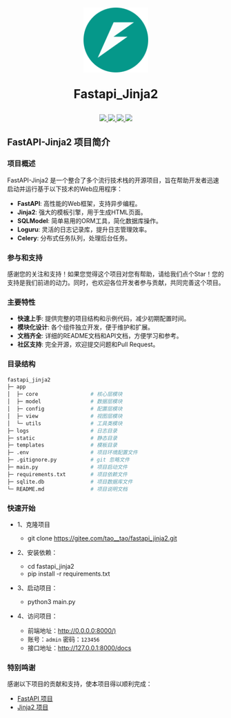 <div align="center">
   <p align="center">
      <img src="./static/favicon.png" height="150" alt="logo"/>
   </p>
      <h1 align="center" style="margin: 30px 0 30px; font-weight: bold;">Fastapi_Jinja2</h1>

   <p align="center">
      <a href="https://gitee.com/tao__tao/fastapi_jinja2.git">
         <img src="https://gitee.com/tao__tao/fastapi_jinja2/badge/star.svg?theme=dark">
      </a>
      <a href="https://github.com/1014TaoTao/fastapi_jinja2.git">
         <img src="https://img.shields.io/github/stars/1014TaoTao/fastapi_jinja2?style=social">
      </a>
      <a href="https://gitee.com/tao__tao/fastapi_jinja2/blob/master/LICENSE">
         <img src="https://img.shields.io/badge/License-MIT-orange">
      </a>
      <img src="https://img.shields.io/badge/Python-≥3.10-blue">
   </p>
</div>

## FastAPI-Jinja2 项目简介

### 项目概述

FastAPI-Jinja2 是一个整合了多个流行技术栈的开源项目，旨在帮助开发者迅速启动并运行基于以下技术的Web应用程序：

- **FastAPI**: 高性能的Web框架，支持异步编程。
- **Jinja2**: 强大的模板引擎，用于生成HTML页面。
- **SQLModel**: 简单易用的ORM工具，简化数据库操作。
- **Loguru**: 灵活的日志记录库，提升日志管理效率。
- **Celery**: 分布式任务队列，处理后台任务。

### 参与和支持

感谢您的关注和支持！如果您觉得这个项目对您有帮助，请给我们点个Star！您的支持是我们前进的动力。同时，也欢迎各位开发者参与贡献，共同完善这个项目。

### 主要特性

- **快速上手**: 提供完整的项目结构和示例代码，减少初期配置时间。
- **模块化设计**: 各个组件独立开发，便于维护和扩展。
- **文档齐全**: 详细的README文档和API文档，方便学习和参考。
- **社区支持**: 完全开源，欢迎提交问题和Pull Request。

### 目录结构

```sh
fastapi_jinja2
├─ app
│  ├─ core                 # 核心层模块
│  ├─ model                # 数据层模块
│  ├─ config               # 配置层模块
│  ├─ view                 # 视图层模块
│  └─ utils                # 工具类模块
├─ logs                    # 日志目录
├─ static                  # 静态目录
├─ templates               # 模板目录
├─ .env                    # 项目环境配置文件
├─ .gitignore.py           # git 忽略文件
├─ main.py                 # 项目启动文件
├─ requirements.txt        # 项目依赖文件
├─ sqlite.db               # 项目数据库文件
└─ README.md               # 项目说明文档
```

### 快速开始

- 1、克隆项目

  - git clone <https://gitee.com/tao__tao/fastapi_jinja2.git>

- 2、安装依赖：

  - cd fastapi_jinja2
  - pip install -r requirements.txt

- 3、启动项目：

  - python3 main.py

- 4、访问项目：
  
  - 前端地址：<http://0.0.0.0:8000/)>
  - 账号：`admin` 密码：`123456`
  - 接口地址：<http://127.0.0.1:8000/docs>

### 特别鸣谢

感谢以下项目的贡献和支持，使本项目得以顺利完成：

- [FastAPI 项目](https://fastapi.tiangolo.com/)
- [Jinja2 项目](https://jinja.palletsprojects.com/en/stable/)
